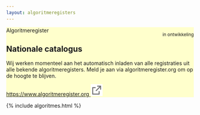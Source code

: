 ```yaml
---
layout: algoritmeregisters
---
```

<div class="cards">
    <div class="card" style="background: #FFFFCC">
        <div style="float:right">
            <p style="font-size:0.85em">in ontwikkeling</p>
        </div>
        <p style="margin-bottom: 0">Algoritmeregister</p>
        <h2>
            Nationale catalogus
        </h2>
        <p>
            Wij werken momenteel aan het automatisch inladen van alle registraties uit alle bekende algoritmeregisters. Meld je aan via algoritmeregister.org om op de hoogte te blijven.
        </p>
        <p>
            <a target="_blank" href="https://www.algoritmeregister.org"
            >https://www.algoritmeregister.org&nbsp;<img
                style="vertical-align: baseline"
                src="/img/external-link.svg"
                alt="externe link indicator"
            /></a>
        </p>
    </div>
</div>

{% include algoritmes.html %}